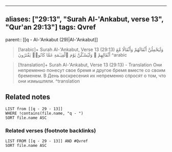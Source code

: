 
---
aliases: ["29:13", "Surah Al-'Ankabut, verse 13", "Qur'an 29:13"]
tags: Qvref
---

parent:: [[q - Al-'Ankabut (29)|Al-'Ankabut]]

> [!arabic]+ Surah Al-'Ankabut, Verse 13 (29:13)
> <span class="quran-arabic">وَلَيَحْمِلُنَّ أَثْقَالَهُمْ وَأَثْقَالًا مَّعَ أَثْقَالِهِمْ ۖ وَلَيُسْـَٔلُنَّ يَوْمَ ٱلْقِيَـٰمَةِ عَمَّا كَانُوا۟ يَفْتَرُونَ</span>
^arabic

> [!translation]+ Surah Al-'Ankabut, Verse 13 (29:13) - Translation
> Они непременно понесут свое бремя и другое бремя вместе со своим бременем. В День воскресения их непременно спросят о том, что они измышляли.
^translation



## Related notes
```dataview
LIST from [[q - 29 - 13]]
WHERE !contains(file.name, "q - ")
SORT file.name ASC
```

### Related verses (footnote backlinks)
```dataview
LIST FROM [[q - 29 - 13]] AND #Qvref
SORT file.name ASC
```

